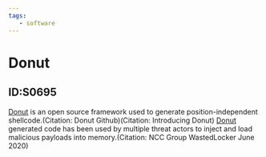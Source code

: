 ```yaml
---
tags:
   - software
---
```

# Donut
## ID:S0695
[Donut](software/S0695) is an open source framework used to generate position-independent shellcode.(Citation: Donut Github)(Citation: Introducing Donut) [Donut](software/S0695) generated code has been used by multiple threat actors to inject and load malicious payloads into memory.(Citation: NCC Group WastedLocker June 2020)
